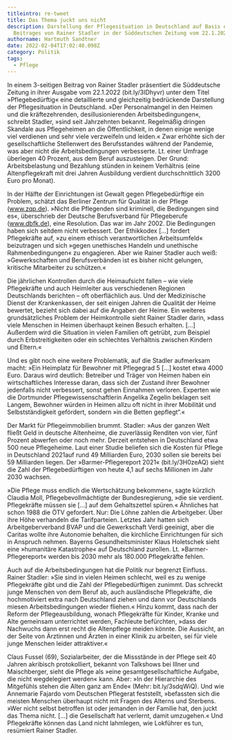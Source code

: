 ```yaml
---
titleintro: re-tweet
title: Das Thema juckt uns nicht
description: Darstellung der Pflegesituation in Deutschland auf Basis eines
  Beitrages von Rainer Stadler in der Süddeutschen Zeitung vom 22.1.2022
authorname: Hartmuth Sandtner
date: 2022-02-04T17:02:40.098Z
category: Politik
tags:
  - Pflege
---
```

In einem 3-seitigen Beitrag von Rainer Stadler präsentiert die Süddeutsche Zeitung in ihrer Ausgabe vom 22.1.2022 (bit.ly/3IDhyvr) unter dem Titel »Pflegebedürftig« eine detaillierte und gleichzeitig bedrückende Darstellung der Pflegesituation in Deutschland. »Der Personalmangel in den Heimen und die kräftezehrenden, desillusionierenden Arbeitsbedingungen«, schreibt Stadler, »sind seit Jahrzehnten bekannt. Regelmäßig dringen Skandale aus Pflegeheimen an die Öffentlichkeit, in denen einige wenige viel verdienen und sehr viele verzweifeln und leiden.« Zwar erhöhte sich der gesellschaftliche Stellenwert des Berufsstandes während der Pandemie, was aber nicht die Arbeitsbedingungen verbesserte. Lt. einer Umfrage überlegen 40 Prozent, aus dem Beruf auszusteigen. Der Grund: Arbeitsbelastung und Bezahlung stünden in keinem Verhältnis (eine Altenpflegekraft mit drei Jahren Ausbildung verdient durchschnittlich 3200 Euro pro Monat).

In der Hälfte der Einrichtungen ist Gewalt gegen Pflegebedürftige ein Problem, schätzt das Berliner Zentrum für Qualität in der Pflege (www.zqp.de). »Nicht die Pflegenden sind kriminell, die Bedingungen sind es«, überschrieb der Deutsche Berufsverband für Pflegeberufe (www.dbfk.de), eine Resolution. Das war im Jahr 2002. Die Bedingungen haben sich seitdem nicht verbessert. Der Ethikkodex \[…] fordert Pflegekräfte auf, »zu einem ethisch verantwortlichen Arbeitsumfeld« beizutragen und sich »gegen unethisches Handeln und unethische Rahmenbedingungen« zu engagieren. Aber wie Rainer Stadler auch weiß: »Gewerkschaften und Berufsverbänden ist es bisher nicht gelungen, kritische Mitarbeiter zu schützen.«

Die jährlichen Kontrollen durch die Heimaufsicht fallen – wie viele Pflegekräfte und auch Heimleiter aus verschiedenen Regionen Deutschlands berichten – oft oberflächlich aus. Und der Medizinische Dienst der Krankenkassen, der seit einigen Jahren die Qualität der Heime bewertet, bezieht sich dabei auf die Angaben der Heime. Ein weiteres grundsätzliches Problem der Heimkontrolle sieht Rainer Stadler darin, »dass viele Menschen in Heimen überhaupt keinen Besuch erhalten. \[…] Außerdem wird die Situation in vielen Familien oft getrübt, zum Beispiel durch Erbstreitigkeiten oder ein schlechtes Verhältnis zwischen Kindern und Eltern.«

Und es gibt noch eine weitere Problematik, auf die Stadler aufmerksam macht: »Ein Heimplatz für Bewohner mit Pflegegrad 5 \[…] kostet etwa 4000 Euro. Daraus wird deutlich: Betreiber und Träger von Heimen haben ein wirtschaftliches Interesse daran, dass sich der Zustand ihrer Bewohner jedenfalls nicht verbessert, sonst gehen Einnahmen verloren. Experten wie die Dortmunder Pflegewissenschaftlerin Angelika Zegelin beklagen seit Langem, Bewohner würden in Heimen allzu oft nicht in ihrer Mobilität und Selbstständigkeit gefördert, sondern »in die Betten gepflegt“.«

Der Markt für Pflegeimmobilien brummt. Stadler: »Aus der ganzen Welt fließt Geld in deutsche Altenheime, die zuverlässig Renditen von vier, fünf Prozent abwerfen oder noch mehr. Derzeit entstehen in Deutschland etwa 500 neue Pflegeheime. Laut einer Studie beliefen sich die Kosten für Pflege in Deutschland 2021auf rund 49 Milliarden Euro, 2030 sollen sie bereits bei 59 Milliarden liegen. Der »Barmer-Pflegereport 2021« (bit.ly/3H0zeAQ) sieht die Zahl der Pflegebedürftigen von heute 4,1 auf sechs Millionen im Jahr 2030 wachsen.

»Die Pflege muss endlich die Wertschätzung bekommen«, sagte kürzlich Claudia Moll, Pflegebevollmächtigte der Bundesregierung, »die sie verdient. Pflegekräfte müssen sie \[…] auf dem Gehaltszettel spüren.« Ähnliches hat schon 1988 die ÖTV gefordert. Nur: Die Löhne zahlen die Arbeitgeber. Über ihre Höhe verhandeln die Tarifparteien. Letztes Jahr hatten sich Arbeitgeberverband BVAP und die Gewerkschaft Verdi geeinigt, aber die Caritas wollte ihre Autonomie behalten, die kirchliche Einrichtungen für sich in Anspruch nehmen. Bayerns Gesundheitsminister Klaus Holetschek sieht eine »humanitäre Katastrophe« auf Deutschland zurollen. Lt. »Barmer-Pflegereport« werden bis 2030 mehr als 180.000 Pflegekräfte fehlen.

Auch auf die Arbeitsbedingungen hat die Politik nur begrenzt Einfluss. Rainer Stadler: »Sie sind in vielen Heimen schlecht, weil es zu wenige Pflegekräfte gibt und die Zahl der Pflegebedürftigen zunimmt. Das schreckt junge Menschen von dem Beruf ab, auch ausländische Pflegekräfte, die hochmotiviert extra nach Deutschland ziehen und dann vor Deutschlands miesen Arbeitsbedingungen wieder fliehen.« Hinzu kommt, dass nach der Reform der Pflegeausbildung, wonach Pflegekräfte für Kinder, Kranke und Alte gemeinsam unterrichtet werden, Fachleute befürchten, »dass der Nachwuchs dann erst recht die Altenpflege meiden könnte. Die Aussicht, an der Seite von Ärztinnen und Ärzten in einer Klinik zu arbeiten, sei für viele junge Menschen leider attraktiver.«

Claus Fussel (69), Sozialarbeiter, der die Missstände in der Pflege seit 40 Jahren akribisch protokolliert, bekannt von Talkshows bei Illner und Maischberger, sieht die Pflege als »eine gesamtgesellschaftliche Aufgabe, die nicht wegdelegiert werden« kann. Aber: »In der Hierarchie des Mitgefühls stehen die Alten ganz am Ende« (Mehr: bit.ly/3sdqWiQ). Und wie Annemarie Fajardo vom Deutschen Pflegerat feststellt, »befassten sich die meisten Menschen überhaupt nicht mit Fragen des Alterns und Sterbens. »Wer nicht selbst betroffen ist oder jemanden in der Familie hat, den juckt das Thema nicht. \[…] die Gesellschaft hat verlernt, damit umzugehen.« Und Pflegekräfte können das Land nicht lahmlegen, wie Lokführer es tun, resümiert Rainer Stadler.